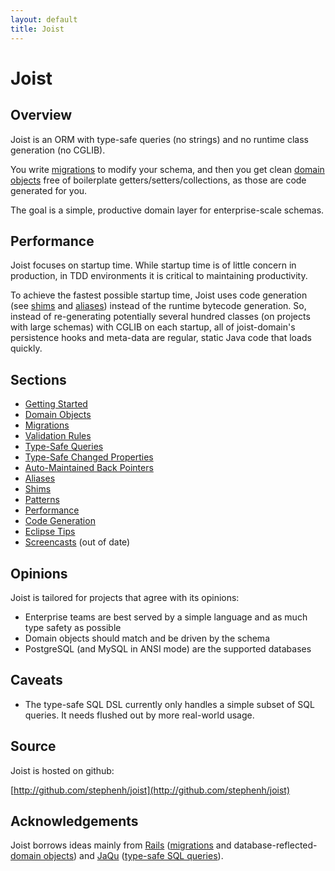 ```yaml
---
layout: default
title: Joist
---
```


Joist
=====

Overview
--------

Joist is an ORM with type-safe queries (no strings) and no runtime class generation (no CGLIB).

You write [migrations](migrations.html) to modify your schema, and then you get clean [domain objects](domainObjects.html) free of boilerplate getters/setters/collections, as those are code generated for you.

The goal is a simple, productive domain layer for enterprise-scale schemas.

Performance
-----------

Joist focuses on startup time. While startup time is of little concern in production, in TDD environments it is critical to maintaining productivity.

To achieve the fastest possible startup time, Joist uses code generation (see [shims](./shims.html) and [aliases](./aliases.html)) instead of the runtime bytecode generation. So, instead of re-generating potentially several hundred classes (on projects with large schemas) with CGLIB on each startup, all of joist-domain's persistence hooks and meta-data are regular, static Java code that loads quickly. 

Sections
--------

* [Getting Started](gettingStarted.html)
* [Domain Objects](domainObjects.html)
* [Migrations](migrations.html)
* [Validation Rules](validationRules.html)
* [Type-Safe Queries](typeSafeQueries.html)
* [Type-Safe Changed Properties](typeSafeChangedProperties.html)
* [Auto-Maintained Back Pointers](backPointers.html)
* [Aliases](aliases.html)
* [Shims](shims.html)
* [Patterns](patterns.html)
* [Performance](performance.html)
* [Code Generation](codeGeneration.html)
* [Eclipse Tips](eclipseTips.html)
* [Screencasts](screencasts.html) (out of date)

Opinions
--------

Joist is tailored for projects that agree with its opinions:

* Enterprise teams are best served by a simple language and as much type safety as possible
* Domain objects should match and be driven by the schema
* PostgreSQL (and MySQL in ANSI mode) are the supported databases

Caveats
-------

* The type-safe SQL DSL currently only handles a simple subset of SQL queries. It needs flushed out by more real-world usage.

Source
------

Joist is hosted on github:

[http://github.com/stephenh/joist](http://github.com/stephenh/joist)

Acknowledgements
----------------

Joist borrows ideas mainly from [Rails][1] ([migrations](migrations.html) and database-reflected-[domain objects](domainObjects.html)) and [JaQu][4] ([type-safe SQL queries](typeSafeQueries.html)).

[1]: http://rubyonrails.org
[4]: http://www.h2database.com/html/jaqu.html



